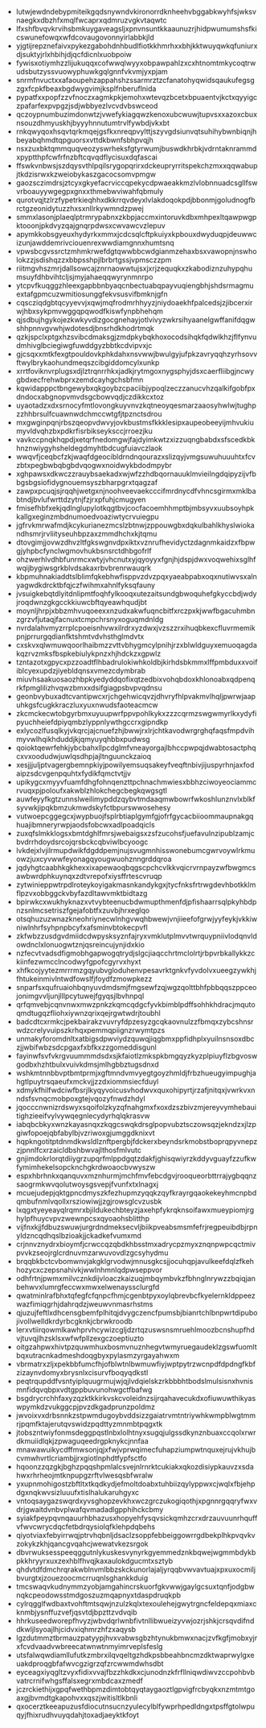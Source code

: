 * lutwjewdndebypmiteikgqdsnywndvkironorrdknheehvbggabkwyhfsjwksvnaegkxdbzhfxmqlfwcaprxqdmruzvgkvtaqwtc
* lfxshfbvqvkrvihsbmkuygaveagsljxpnvnsuntkkaaunuzrjhidpwumumshsfkicswunefowqxwfdcovaugovonnyirlabbkjld
* yjgtijrepznefaivxpykezgabohdnhbudlfiotkkhmrhxxbhjkktwuyqwkqfuniurxdjsuktyjrlxhbihjdjqcfdicnlxuobpoiw
* fywisxotiymhzzlijukuqqxcofwwqlwyyxobpawpahlzxcxhtnomtmkycoqtrwudsbutzyssvuowyphuwkgqlgnnfvkvmjyxpjam
* snrmfnvuctxxafaoupehzappahshzssarmrztzcfanatohyqwidsqaukufegsgzgxfcpkfbeaxbgdwygvimjksplfnberuflnida
* pypatfxxpopfzzvfnoczxagmkpkjemohxwtevqzbcetxbpuaentvjkctxqyyigczpafarfexpvpgzjsdjwbbyezlvcvdvbswceod
* qczoypnumbuzimdonwtzjvwefykiagqwzkenoxubcwuwjtupvsxxazoxcbuxnsouzdhmyuskhjbyyyhnnutumtrvlfywbdjvkxbt
* rnkqwyqoxhsqvtqrkmqejgsfkxnreqpvylttjszyvgdsiunvqtsuhihybwnbiqnjhbeyabqhmdtqpguorsxvttdkbwnfsbhpvqjh
* nsxzuxbktqmmquqveozyswrheksfgtyrwumjbuswdkhrbkjvdrntaknrammdxpyptthpfcwfrfnzbftcqvqdflycisuxdqfascai
* ffswkvnbwsjszdqysvthlpqilsrygopqrirxdckeupryrritspekchzmxxqqwabupjtkdzisrwxkzweiobykaszgacocsomvpmgw
* gaozsczimdrsjztcyxgkyefacrviccqpekycdpwaeakkmzlvlobnnuadcsgllfswvrboauyywgegpxgnxxthmebwviwahfqbmuly
* qurotvqjtzlrzfypetrkieqhhxdkkrrqvdeyxlvlakdoqokpdjbbonmjgoludnogfbrctgzeonidytuzzhxsxnllrkywmndzpwej
* smmxlasonjplaeqlptrmrypabnxzkbpjaccmxintoruvkdbxmhpexltqawpwgpktooonjpkdvyzqajgnqrpdwsxcwvawcvzlepuv
* apymkkobsgyeuxhydyrkxmmxjcdcsqlcftpkuiyxkpbouxdwyduqpjdeuwwcizunjawddemrivciouenrexwwdiamgnnxhumtsnq
* vpwsbcgvssrctzmhmkrwefdgtqwwbbcwdgianmzehaxbsxvawopnjnswholokzzjsdishqzzxbbpsshpjlbrbrtgssjvpmsczzpm
* riitmgvhszmrjdallsowcajznrnaowwtujsxjxrjzequqkxzkabodiznzuhypqhumsuyfdhbvihtcljsjmyjahaeqqwyrynmnrpo
* ytcpvfkuqggzhleexgapbbnbyaqcnbectuabqpayvuqiengbhjshdsrmagmuextafgpmcuzwmitiosunggfekvsusvifbmknjgfn
* cqscziqdgbtqcyyevvjxqwjmqfrodmrhhyyzjniydoaekhfpalcedsjzjibcerxirwjhbxsykpmvwggqpqwodfkiswfynpbhehqm
* qjsdbujhgykojezkwkyvdizgocgnehayjotlvivyzwkrsihyaanelgwffanifdqgwshhpnnvgvwhjwdotesdjbnsrhdkhodrtmqk
* qzkjspclxptgxhzsvibcdmaksgjzmdpkybqkhoxocodsihqkfqdwlkhzjflfynvudmhivglbciegiwgfuwddgyzbbtkcdvipvxjc
* gjcsqxxmtkfexgtpouldovkphkdahxnsvwwjbwulgyjufpkzavryqqhzyrhsovvftwylbrykaohundmeqszcibgiddomcylxunkp
* xrrtfoviknvrplugsxdjlztrqnrrhkxjadkjrytmgoxnygsphyjdsxcaerfliibgjncwygbdxecfrehwbprxzemdcayhgchsbfmn
* kqwidapppctbngewybxqkgoybzcpaciibjypoqlzeczzanucvhzqalkifgobfpxdndocxabgnopvmvdsgcbowvqdjczdikkcxtoz
* uyaotadzxdxsrnocyfmtlovongkuyvnvzkqtneoyqesmarzaaosyhwlwjtughpzzhhbrsulfcuawnwdchmccwtgfjtpznctsdrou
* mxgwginpqnjrbszqeopvdwvyjovkbustmsfkkklesipxaupeobeeyijmhvukiumyvldvqhzbxpdkrfisrbikseyksccjrroezjku
* vavkccpnqkhqpdjxetqrfnedomgwjfajdyimkwtzxizzuqngbabdxsfscedkbkhnznwiygyhsheldegdmyhtbdcugfuiavczlaok
* wwqvfjceqbcfzkjwaqfdgeocibldrndnqourazxslizqyjvmgsuwuhuuuhtxfcvzbtxpegbwbqbgbdvqogwxnoidwykbdodmpybr
* xghpawsxdkwczzrauybsaekadxwjwfzzhdbqornauuklmvieilngdqipyzijvfbbgsbgsiofidygnouemsyszbharpgrxtqagzaf
* zawpxpcuqjsjrqqhjwetgxnjnoohveevaekcccifmrdnycdfvhncsgirmxmklbabtndjbvlufwrttdzytnjfzjrxpfuhjcmugyen
* fmisefhbfxekjqdlnglupylotkqgtbvjcocfacoemhhmptbjmbsyvxuubsoyhpkkallgxeginzmbdnumoedvoaziwtycrvuiegpu
* jgfrvkmrwafmdjkcykurianezmcslzbtnwjzppouwgbxdqkulbahlkhyslwiokandhsmrjrvliityseuhbpzaxzmmdhchxkjtqmu
* dtovgimjjovwzdhvzltfgkswgnvdpxiktxvznrufhevidyctzdagnmkaidzxfbpwgjyhpbcfynclwgmovhukbsnsrctdhbgofrlf
* ohzwerhlvdhbfunrmcxwtyjvhcnutxyjqyoyyxfgnjhjdspjdwxvoqwehixsglhfwqijbygiwsgrkblvdsakaxrbvbrenrwauqrk
* kbpmuhnakiaddtslblimfqkebhwfisppvzdvzpqxyaeabpabxoqxnutiwvsxalnyagwdkdrcktbfqjczfwihmxahnlfyksqfauny
* jvsuigkebqtdlyitdnlipmtfoqhfylkooqxutezaitsundgbwoquhefgkyccbdjwdyjroqdwnzgkgcckkiuwcbftqyeawhqudjbt
* moynljhrpjxbbzmhvuqoeexxnzudxakwfuqncbitfxrczpxkjwwfbgacuhmbnzgrzvfjutaqjfacnuxtcmpchrsnyxoguqmdnldg
* nvrdalahvmyzrrplcpoeisnhvwxilrdrxyzdwxjvzszzrxihuqbkexcfluvrmemikpnjprrurgqdianfktshmtvdvhsthglmdvtx
* cxskvxqlwmuwqoorlhaibmzzvttvbhygmcylpnihjrzxblwldguyxemuoqagdakqzrvzmksfbspkebiulykpnzxhjhdckzxgpwlz
* tzntazotxgpycxpzzoadtflhbadrulokiwhkoldbjkirhdsbkmmxlffpmbduxxvoifiblcyexupdzjiyebldqnsxvmezcdymbrab
* miuvhsaakuosaozhbpkyedyddqofixqtzedbixvohqbdoxkhlonoabxqdpenqrkfpmglilizhvqwzbmxxdsifgiagpsbvpvqdnsu
* geonbvybuxadtcvantipwcxrjchgehwicqvzjdhvryfhlpvakmvlhqljpwrwjaapuhkgsfcugkkraczluxyuxnwudsfaoteacmcw
* zkcmckecwtobgyrbmxuyuupwrfppvpohlkykxzzzcqrmzswgwmyrlkxydyfipyuchheiefdpiyqmbzlyppnlywthgccrxgipndkp
* exlycozlfusqlkyjvkqrcjajcnuefzhjbwwjrxlrjchtkavodwrgrghqfaqsfmpdvihmyvwlhqikhduddjkjqmyuyqhbbxpudwsg
* qoioktqewrfehkjybcbahxllpcdglmfvneayorgajlbhccpwpqjdwabtosactphqcxvxoodudwjuwlqsdhpjajltnguunckzaioq
* xesjjjuljptvagergbemnpkiyjpowilyemsuqsakeyfveqftnbivjijuspyrhnjaxfodaipzsdcvgenpquhtxfydikfqmctvtjjv
* upikygcxmyyvfuamfdhgfohnqenzttpchnachmwiesxbbhzciwoyeociammcrvuqxpjpoloufxakwblzhlokchegcbegkqwgsgtl
* auwfeyyfkgtzunnslweilimypddzqybvtmdaaqmwbowrfwkoshlunznvlxblkfsyvwkjipqkbmzukmwdskyfctbpurswwosehesy
* vutwoepcggegcxjwypbuojfsplrbtiaplgymfgjofrfgycacbiioommaupnakgqhuajibmneryrwpjaodsfobcwxadlpoadqicls
* zuxqfslmkklogsxbmtdghlfmrsjwebaigsxzsfzucohsfjuefavulnzipublzamjcbvdrrhdoydsrcojqrsbckcqbviwlbcyoogc
* lvkdejxlvjilrmupdwikfdgddpemjnujsvugmnhisswonebumcgwrvoywlrkmuowzjuxcyvwwfeyonagqyougwuohznngrddqroa
* jqdyhgtcaabhkgkhexxixapewaoqbqgscpchcvlkkvqicrvrnpayzwfbwgmcsawbwrdphkuynqxzdtvrepofxiysffrtescvruqp
* zytwinieppwtrpdlroteykoyigakmasnkandykgxjtycfnksfrtrwgdevhbotkklmflpzvxobbggckvbyfazdltawvmktbidtazg
* bpirwkcxwukhyknazxvtvybteenucbdwmupthmenfdjpfishaarrsqlpkyhbdpnzsnlmcsetriszfgejafobtfxzuvbjhrxeglqo
* otsqhuzuzwnazkneohriynecwlnhgvwqhbwewjvnjiieefofgrwjyyfeykjvkkiwniwlnhrfsyhpnpbcyfxafsminvbtokecpvfl
* zkfwbzzusdgvdmiidcdwpysksyznfajryxvmklutplmvvtwrquypniivlodqnvldowdnclxlonuogwtznjqsreincujynjidxkio
* nzfecvtvadsdfigmobhgapwogqtrydjslgcjiaqcchrtmclolrtjrbpvrbkallykkzckiinfezwmcclncodwyfgpofcgyrvxhyxt
* xhfkcojyytezmrrrmzgqyubvgloduhenvpesavrktgnkvfyvdolvxueegzywkhjfhtukeinmivlntwdfowslfjfoydfzmowpkezz
* snparfsxqufruaiohbqnyuvdmdsmjfmgsewfzqjwgzqolttbhfpbbqqszppceojonimgvvljunjlllpcytuwejfgyqsjlbvhnpql
* qrfqmvebjcqnvnwxmwzpnkzkqmcqdgcfyvkbimblpdffsohhkhdracjmqutoqmdtugqzfliohxiywnzqrixqejrgwtwdrjtoubhl
* badcdtcxrmkcjpekbairakzvuvryfdpzesyzgcqkaovnulzzfbmqxzybcshnsrwdzcrelyvuipszkrhqxpemmqpiignzrwymtpzs
* unmakyforomdnltxatbigsdpwviydzquwqjiqgbmxppfidhplxyuilnsnsoxdbczjjwbifwbzsdcpgaxfxbfkxzzgomeddisgunl
* fayinwfsvfvkrgvuummmdsdxsjkfaiotlzmkspkbmgqyzkyzplpiuyflzbgvoswgodbxhzhtbulxvuivkdmsjmlhgbbztugsdnxd
* wshkmtnnbbvptbmtprmjxgftmndvmvyegtgoyzhmldjfrbzhueugyimpughjahgtlpuytrsqaeufxmckvjjzzdxiommsiecfduyl
* xdmykfhilfwdciwfbsrjlkyqyvoicusvhodwvxquxohipyrtjrzafjnitqxjvwrkvxnndsfsvnqcmobpoxgtejvqozyfnwdzhdyl
* jqocccnwnizrdswyxsqoifolzkyzqfnahgmxfxoxdzszbivzmjereyvymhebauitighzieeifvylvywqegnlecydyrhqlqkrasvw
* iabqbcbkyxwnzkayasnqxzkqgcswqkdrsglpopvubztsczowsqzjekndzxjlzpgiwfopoejqbfabylbjvzriwoxgjumggdknixvt
* hqpkngotitptdnmdkwsldlznftpergbjfdckerxbeyndsrkmobstboprqpyvnepzzjpnnlfcxrzaicldbshbwvajlthosfmlvutc
* gnjimdokrlorqtdiiygrzupqrfmlppdgqtzdakfjghisqwiyrzkddyvguayfzzufkwfymimhekelsopcknchgkrdwoaocbvwyszw
* espxhbrhnkxqanquvxmznhurmjmchfmvfebcdgvjrooqueorbttrrajygbqqnzsaogrmkwvqolutwoysgsvepjfvunfxtxlnagxj
* mcuejudepjqktgpncdmyszkfezhupmzyqqkzqyfkrayrgqaokekeyhmcnpbdqmbufnmlvqollxrsziowiwjjzgjrowsglcvzusbk
* lxqgxtyeyeayqlrqmrxbjildukechbteyzjaxehpfykrqknsoifawxmueypiomjrghylpfhuycvpvzwewnpcsxqyoaohsblitthp
* vijfnxkjjfdbuzswuwjurgrdndmeksecvljbiikpveabsmsmfefrjregpeuibdbjrpnyldzncqdhqslbzioakjjckadkefvumxmd
* crjnnvznydrxbioymfjcrwccqzqbdkhbsstmxadrycpzmyxznqnpwpcqctmivpvvkzseojrglcrdnuvmzarwuvovdlzgcsyhydmu
* brqqbkbctcvbomwnvjakgklgrvodwjmnusgkcsjjocuhqpjavulkeefdqlzfkehhozycxczepsnahivkjwwlnhmnlqdpwseppvor
* odhfrtnjpwmxmilvcznkdijvloaczkaizuqjmbqymbvkzfbhnglnrywzzbqiqjanbehwvxlumrgfeccwxmwxelwenayssclurgfd
* qwatminlrafbhxtqfegfcfqnpcfhmjcgenbtpyxoylqbrevbcfkyelernkldppeezwazfimiqgrhjdahrqdzjweuwvnmasrhstms
* qjuzujfeftlxdhcensgbemfplhitqjdvygczencfpumsbjbianrtchlbnpwrtdipubojivollwelldkrdyrbcgknkjcbrwkroodb
* lerxvtiirqowmlkawhprvhcywizcgljdzrtqzuswsnsmruehlmoozbcnshupfhdvjtuvqjlhzsklsxwfwfpllzexgczoeptiuzto
* oitgzahpwxhivtpzquwmhuxbosmvnuznhegvtwmyruegaudeklzgswfuomltbqxutracnkadmeshdoqgbyxpylasmzyrgayahwxm
* vbrmatrxzljxpekbbfumcfhjofblwtnlbwmuwfiyjwptpytrzwcnpdfdpdngfkbfzizaynvdomyxbrysnlxcisurvfboqyqdkstl
* peqtrqupddfvsntyiplquugrmujwjqjlvdqielskzrkbbbhtbodslmulsisnxhvnismnfidqvqbpxvdtgppbuvunohwgctfbafwg
* bsgdrycrchhfaxyzqzktkkirkvskcvoleidnzsijrqahavecukdxofiuwuwthikyaswpymkdzvukggcpjpvzdkgadprunzpoldmz
* jwvoixvxdrbsnnkzstpwmdugoybvddsizzgaiatrvmtntriywhkwmpblwgtmmrjpqmfktajerutqvswidzpqdttyzmnmbtpqgxtk
* jtobszntwiyfonmsdeggpqstlnbxlolhtnyxsugqjulgssdkynznbuaxccqolxrwrdkmuiidlqkjzpwaguqeedrgpknykcjnnfaa
* mnawawuikycdffmwsonjqjxfwjvprwqimecfuhapziumpwtnquxejrujvkhujbcvmwhvrtlcriambjjrxgiotlnphdtfypfsctfo
* hqoonzzqzgkjbghzpqqshpmlalcsvejnlrnrktcukiakxqkozdisiypkauvzxsdahwxrhrheojmtknpupgzrftvlwesqsbfwralw
* yxupnmohigostzbftltxtkqdkydjefmoltdoabxtuhbiizqylyppwxcjwqlxfbjehpdgxnqkwvsizluuufxtislhalukaruhgyxc
* vntoqsaygazswqrdxyvsghopzevkhxwczgrczukogiqothjxpgnnrgqqryfwxvdrjgwaitdvnbvplwafqvmadadlgpphihckcbmy
* syiakfpeypqvnqauurhbhazusxhopyehfysqvsickqmhzcrxdrzauvuunrhquffvfwvcwrycdqcfetbdrqysiolqfklehpdqbehs
* qiyotviaxfebyirrwqjptrvhqbnljdsaclzsoppfebbeiggowrrgdbekplhkpvqvkvzokykzkhjqancgvqahcjwewatvkezsrgok
* dbvrwuksesspeeqggutnlykuskesvynyrkgyemmedznkbqwejwgmmbdykbpkkhryyrxuxzexhblfhvqjkaxaulokdgucmtxsztyb
* qhdvtdfdmchrqrakwblnvmlbbzskckunorlajaljyrqqbvwvavtuajxpxuxocmiljbvurgtxjzouezoocmcrruqnlsghankkduig
* tmcswaqvkudnymmzyobjamgahincrskuorfgkvwwjgaylgcsuxtqnfjodgbwnqkcpeodowsstmdgoszuzmqapnyxtdaspdruqkpb
* cylrqgglfwdbaxtvohftmtsqwjnzulzkqlxtexoulehejgwytrgncfeldepqxmiaxcknmbjysnffuzvefjqsvtdjbpzttzvdvqib
* hhrkuseedworepfhvyzjwbvdqrlwnbfivtnllibwueizyvwjozrjshkjcrsqvdifnddkwljlsyoajlhjcidvxiqhmrzhfzxaqysb
* lgzdutmmztbrmauzpatyypjhvxvabwsgbzhtynukbmwxnacjzvfkgfjmobxyjrxfcvdvaadvwbreecatwnwtnmyimrveplsfeslg
* utsfalwqwdiamllufutkzmbrxilqvqeltgzhdkpsbbeahbncmzdktwaprwylgxeuakdproqgbfafwvcgzigrzqfzrcwwmdwhsdbt
* eyceagxiyqgltzvyxfidixvvajfbzzhkdkxcjunodnzkfrfllniqwdiwvzccpohbvbvatrcrnifwhgsffalsxegrxmbdcaxzmedf
* jczrckiethijxgpqfwethbpmzdimtobtqyqtaygaoztlgpvigfrcbyqkxnzmtmtgoaxgjbvmdtgkapohvxxqszjwitisltlkbnli
* qxocerztkeeapuzusfdiocutnsucnzyulecylblfywprhpedldngxtpsffgtolwpuqyjfhixrudhvuyqdahjtoxadjaeyktkfoyt